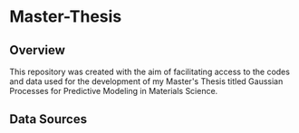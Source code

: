 # Master-Thesis
## Overview
This repository was created with the aim of facilitating access to the codes and data used for the development of my Master's Thesis titled Gaussian Processes for Predictive Modeling in Materials Science.
## Data Sources
